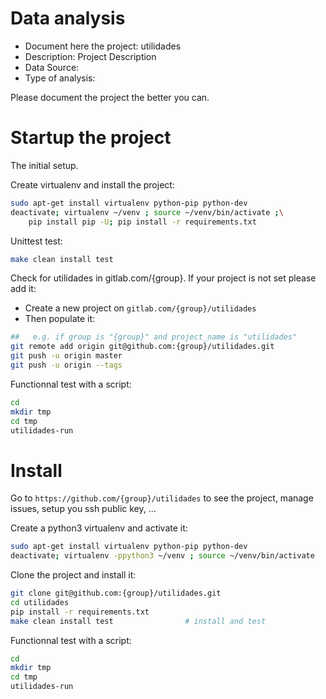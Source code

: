 # Data analysis
- Document here the project: utilidades
- Description: Project Description
- Data Source:
- Type of analysis:

Please document the project the better you can.

# Startup the project

The initial setup.

Create virtualenv and install the project:
```bash
sudo apt-get install virtualenv python-pip python-dev
deactivate; virtualenv ~/venv ; source ~/venv/bin/activate ;\
    pip install pip -U; pip install -r requirements.txt
```

Unittest test:
```bash
make clean install test
```

Check for utilidades in gitlab.com/{group}.
If your project is not set please add it:

- Create a new project on `gitlab.com/{group}/utilidades`
- Then populate it:

```bash
##   e.g. if group is "{group}" and project_name is "utilidades"
git remote add origin git@github.com:{group}/utilidades.git
git push -u origin master
git push -u origin --tags
```

Functionnal test with a script:

```bash
cd
mkdir tmp
cd tmp
utilidades-run
```

# Install

Go to `https://github.com/{group}/utilidades` to see the project, manage issues,
setup you ssh public key, ...

Create a python3 virtualenv and activate it:

```bash
sudo apt-get install virtualenv python-pip python-dev
deactivate; virtualenv -ppython3 ~/venv ; source ~/venv/bin/activate
```

Clone the project and install it:

```bash
git clone git@github.com:{group}/utilidades.git
cd utilidades
pip install -r requirements.txt
make clean install test                # install and test
```
Functionnal test with a script:

```bash
cd
mkdir tmp
cd tmp
utilidades-run
```
